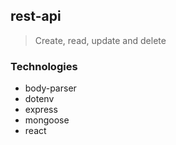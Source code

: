 ## rest-api

> Create, read, update and delete

### Technologies 

 * body-parser
 * dotenv
 * express
 * mongoose
 * react